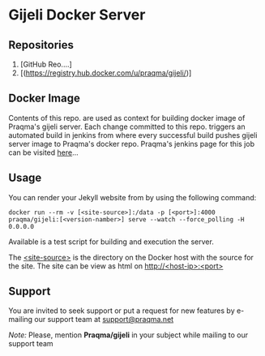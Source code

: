 Gijeli Docker Server
=============
## Repositories

1. [GitHub Reo....]
2. [(https://registry.hub.docker.com/u/praqma/gijeli/)]

## Docker Image

Contents of this repo. are used as context for building docker image of Praqma's gijeli server.
Each change committed to this repo. triggers an automated build in jenkins from where every successful build pushes gijeli server image to Praqma's docker repo. 
Praqma's jenkins page for this job can be visited [here](http://code.praqma.net/ci/view/GiJeLi/job/GiJeLi%20Docker%20Server/)...


## Usage

You can render your Jekyll website from <site-source> by using the following command:

```
docker run --rm -v [<site-source>]:/data -p [<port>]:4000 praqma/gijeli:[<version-namber>] serve --watch --force_polling -H 0.0.0.0

```

Available is a test script for building and execution the server.

The [\<site-source>]() is the directory on the Docker host with the source for the site. The site can be view as html on [http://\<host-ip>:\<port>]()


## Support 

You are invited to seek support or put a request for new features by e-mailing our support team at [support@praqma.net]() 

_Note:_ Please, mention **Praqma/gijeli** in your subject while mailing to our support team
